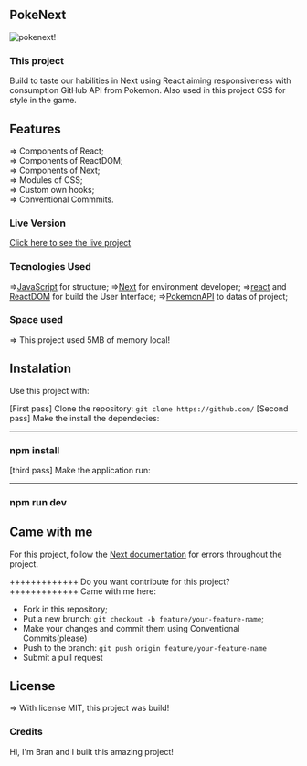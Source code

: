 ## PokeNext

![pokenext!](public/images/gifProject.gif)

### This project

Build to taste our habilities in Next using React aiming responsiveness with consumption GitHub API from Pokemon. Also used in this project CSS for style in the game.

## Features

=> Components of React; <br>
=> Components of ReactDOM; <br>
=> Components of Next; <br>
=> Modules of CSS; <br>
=> Custom own hooks; <br>
=> Conventional Commmits. <br>

### Live Version

<a href="https://pokenext-bran00.vercel.app/">Click here to see the live project</a>

### Tecnologies Used

=>[JavaScript](https://developer.mozilla.org/pt-BR/docs/Web/JavaScript) for structure;
=>[Next](https://nextjs.org/) for environment developer;
=>[react](https://reactjs.org/) and [ReactDOM](https://reactjs.org/docs/react-dom.html) for build the User Interface;
=>[PokemonAPI](https://pokeapi.co/) to datas of project;

### Space used

=> This project used 5MB of memory local!

## Instalation

Use this project with:

[First pass] Clone the repository: `git clone https://github.com/`
[Second pass] Make the install the dependecies:

---

### npm install

[third pass] Make the application run:

---

### npm run dev

## Came with me

For this project, follow the <a href="https://nextjs.org/">Next documentation</a> for errors throughout the project.

+++++++++++++
Do you want contribute for this project?
+++++++++++++
Came with me here:

- Fork in this repository;
- Put a new brunch: `git checkout -b feature/your-feature-name`;
- Make your changes and commit them using Conventional Commits(please)
- Push to the branch: `git push origin feature/your-feature-name`
- Submit a pull request

## License

=> With license MIT, this project was build!

### Credits

Hi, I'm Bran and I built this amazing project!
